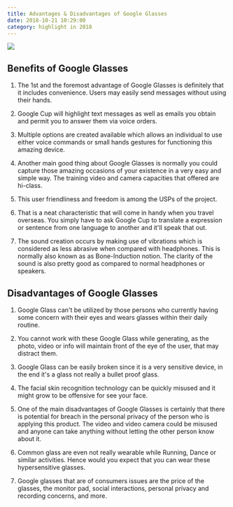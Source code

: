 ```yaml
---
title: Advantages & Disadvantages of Google Glasses
date: 2018-10-21 10:29:00
category: highlight in 2018
---
```


![](/images/3.jpg)

## Benefits of Google Glasses

1. The 1st and the foremost advantage of Google Glasses is definitely that it includes convenience. Users may easily send messages without using their hands.

2. Google Cup will highlight text messages as well as emails you obtain and permit you to answer them via voice orders.

<!-- more -->

3. Multiple options are created available which allows an individual to use either voice commands or small hands gestures for functioning this amazing device.

4. Another main good thing about Google Glasses is normally you could capture those amazing occasions of your existence in a very easy and simple way. The training video and camera capacities that offered are hi-class.

5. This user friendliness and freedom is among the USPs of the project.

6. That is a neat characteristic that will come in handy when you travel overseas. You simply have to ask Google Cup to translate a expression or sentence from one language to another and it'll speak that out.

7. The sound creation occurs by making use of vibrations which is considered as less abrasive when compared with headphones. This is normally also known as as Bone-Induction notion. The clarity of the sound is also pretty good as compared to normal headphones or speakers.

## Disadvantages of Google Glasses

1. Google Glass can't be utilized by those persons who currently having some concern with their eyes and wears glasses within their daily routine.

2. You cannot work with these Google Glass while generating, as the photo, video or info will maintain front of the eye of the user, that may distract them.

3. Google Glass can be easily broken since it is a very sensitive device, in the end it's a glass not really a bullet proof glass.

4. The facial skin recognition technology can be quickly misused and it might grow to be offensive for see your face.

5. One of the main disadvantages of Google Glasses is certainly that there is potential for breach in the personal privacy of the person who is applying this product. The video and video camera could be misused and anyone can take anything without letting the other person know about it.

6. Common glass are even not really wearable while Running, Dance or similar activities. Hence would you expect that you can wear these hypersensitive glasses.

7. Google glasses that are of consumers issues are the price of the glasses, the monitor pad, social interactions, personal privacy and recording concerns, and more.
